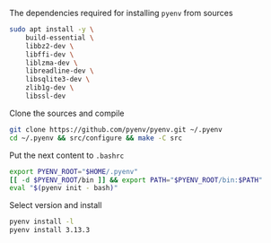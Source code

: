 The dependencies required for installing `pyenv` from sources

```bash
sudo apt install -y \
    build-essential \
    libbz2-dev \
    libffi-dev \
    liblzma-dev \
    libreadline-dev \
    libsqlite3-dev \
    zlib1g-dev \
    libssl-dev
```
Clone the sources and compile
```bash
git clone https://github.com/pyenv/pyenv.git ~/.pyenv
cd ~/.pyenv && src/configure && make -C src
```
Put the next content to `.bashrc`
```bash
export PYENV_ROOT="$HOME/.pyenv"
[[ -d $PYENV_ROOT/bin ]] && export PATH="$PYENV_ROOT/bin:$PATH"
eval "$(pyenv init - bash)"
```
Select version and install
```bash
pyenv install -l
pyenv install 3.13.3
```
